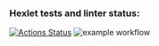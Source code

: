 ### Hexlet tests and linter status:
[![Actions Status](https://github.com/xGEFx/php-project-lvl1/workflows/hexlet-check/badge.svg)](https://github.com/xGEFx/php-project-lvl1/actions)
![example workflow](https://github.com/xGEFx/php-project-lvl1/actions/workflows/main.yml/badge.svg)
